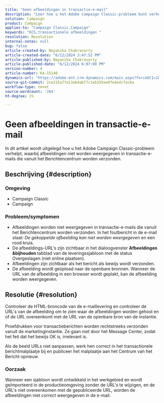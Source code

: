 ```yaml
---
title: "Geen afbeeldingen in transactie-e-mail"
description: "Leer hoe u het Adobe Campaign Classic-probleem kunt verhelpen, waarbij afbeeldingen niet worden weergegeven in transactie-e-mails die vanuit het Berichtencentrum worden verzonden."
solution: Campaign
product: Campaign
applies-to: "Campaign Classic,Campaign"
keywords: "KCS,transactionele afbeeldingen "
resolution: Resolution
internal-notes: null
bug: false
article-created-by: Nayanika Chakravarty
article-created-date: "6/12/2024 3:47:52 PM"
article-published-by: Nayanika Chakravarty
article-published-date: "6/12/2024 6:07:08 PM"
version-number: 4
article-number: KA-15140
dynamics-url: "https://adobe-ent.crm.dynamics.com/main.aspx?forceUCI=1&pagetype=entityrecord&etn=knowledgearticle&id=fcc2e61c-d328-ef11-840b-0022480a40c2"
source-git-commit: 2ce215a7fe13ab4abf7c1eb195ee8fe4edc7ac6a
workflow-type: tm+mt
source-wordcount: '264'
ht-degree: 1%

---
```


# Geen afbeeldingen in transactie-e-mail


In dit artikel wordt uitgelegd hoe u het Adobe Campaign Classic-probleem verhelpt, waarbij afbeeldingen niet worden weergegeven in transactie-e-mails die vanuit het Berichtencentrum worden verzonden.

## Beschrijving {#description}


### <b>Omgeving</b>

- Campaign Classic
- Campaign




### <b>Probleem/symptomen</b>

- Afbeeldingen worden niet weergegeven in transactie-e-mails die vanuit het Berichtencentrum worden verzonden. In het foutbericht in de e-mail staat: *De gekoppelde afbeelding kan niet worden weergegeven* en een rood kruis.
- De afbeeldings-URL&#39;s zijn zichtbaar in het dialoogvenster <b>Afbeeldingen &amp;bijhouden </b>tabblad van de leveringssjabloon met de status Overgeslagen (niet online plaatsen).
- Afbeeldingen zijn zichtbaar als het bericht als bewijs wordt verzonden.
- De afbeelding wordt geüpload naar de openbare bronnen. Wanneer de URL van de afbeelding in een browser wordt geplakt, kan de afbeelding worden weergegeven.



## Resolutie {#resolution}






Controleer de HTML-broncode van de e-maillevering en controleer de URL&#39;s van de afbeelding om te zien waar de afbeeldingen worden gehost en of de URL overeenkomt met de URL van de openbare bron van de instantie.



Proefdrukken voor transactieberichten worden rechtstreeks verzonden vanuit de marketinginstantie. Ze gaan niet door het Message Center, zodat het feit dat het bewijs OK is, irrelevant is.



Als de beeld URLs niet aanpassen, werk hen correct in het transactionele berichtmalplaatje bij en publiceer het malplaatje aan het Centrum van het Bericht opnieuw.



### <b>Oorzaak</b>

Wanneer een sjabloon wordt ontwikkeld in het werkgebied en wordt geïmporteerd in de productieomgeving zonder de URL&#39;s te wijzigen, en de URL&#39;s niet overeenkomen met de gepubliceerde URL, worden de afbeeldingen niet correct weergegeven in de e-mail.





